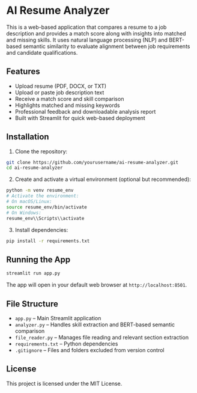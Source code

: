 # AI Resume Analyzer

This is a web-based application that compares a resume to a job description and provides a match score along with insights into matched and missing skills. It uses natural language processing (NLP) and BERT-based semantic similarity to evaluate alignment between job requirements and candidate qualifications.

## Features

- Upload resume (PDF, DOCX, or TXT)
- Upload or paste job description text
- Receive a match score and skill comparison
- Highlights matched and missing keywords
- Professional feedback and downloadable analysis report
- Built with Streamlit for quick web-based deployment

## Installation

1. Clone the repository:

```bash
git clone https://github.com/yourusername/ai-resume-analyzer.git
cd ai-resume-analyzer
```

2. Create and activate a virtual environment (optional but recommended):

```bash
python -m venv resume_env
# Activate the environment:
# On macOS/Linux:
source resume_env/bin/activate
# On Windows:
resume_env\\Scripts\\activate
```

3. Install dependencies:

```bash
pip install -r requirements.txt
```

## Running the App

```bash
streamlit run app.py
```

The app will open in your default web browser at `http://localhost:8501`.

## File Structure

- `app.py` – Main Streamlit application
- `analyzer.py` – Handles skill extraction and BERT-based semantic comparison
- `file_reader.py` – Manages file reading and relevant section extraction
- `requirements.txt` – Python dependencies
- `.gitignore` – Files and folders excluded from version control

## License

This project is licensed under the MIT License.
